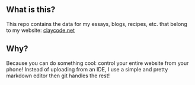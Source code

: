 ## What is this?

This repo contains the data for my essays, blogs, recipes, etc. that belong to my website: <a href="https://claycode.net">claycode.net</a>

## Why?

Because you can do something cool: control your entire website from your phone! Instead of uploading from an IDE, I use a simple and pretty markdown editor then git handles the rest! 
	